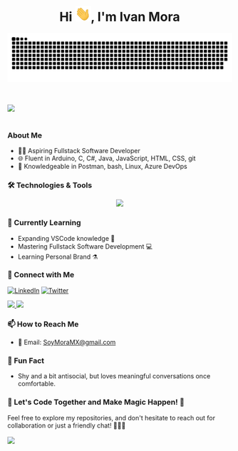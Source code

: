   <h1 align="center">Hi <img width="35" src="https://github.com/1999AZZAR/1999AZZAR/blob/main/resources/img/waving.gif">, I'm Ivan Mora</h1>
<div align="center">
    <img  src="https://github.com/1999AZZAR/1999AZZAR/blob/main/resources/img/grid-snake.svg" alt="snake" />
</div>

<br><br><img src="https://user-images.githubusercontent.com/73097560/115834477-dbab4500-a447-11eb-908a-139a6edaec5c.gif"><br><br>

### About Me

- 👨‍💻 Aspiring Fullstack Software Developer
- 🌐 Fluent in Arduino, C, C#, Java, JavaScript, HTML, CSS, git
- 🚀 Knowledgeable in Postman, bash, Linux, Azure DevOps

### 🛠️ Technologies & Tools
<p align="center">
  <a href="https://skillicons.dev">
    <img src="https://skillicons.dev/icons?i=arduino,atom,azure,bash,c,cs,css,discord,docker,dotnet,git,github,gmail,html,idea,java,js,linkedin,linux,md,mysql,neovim,postman,sqlite,stackoverflow,twitter,vim,visualstudio,vscode&perline=14" />
  </a>
</p>

### 🌱 Currently Learning

- Expanding VSCode knowledge 🔷
- Mastering Fullstack Software Development 💻
- Learning Personal Brand ⚗️

### 🤝 Connect with Me
[![LinkedIn](https://img.shields.io/badge/LinkedIn-0077B5?style=for-the-badge&logo=linkedin&logoColor=white)](https://www.linkedin.com/in/ricardo-ivan-mora-salazar-7746162a9/)
[![Twitter](https://img.shields.io/badge/Twitter-1DA1F2?style=for-the-badge&logo=twitter&logoColor=white)](https://twitter.com/SoyMoraMX)

  <a href="https://www.linkedin.com/in/ricardo-ivan-mora-salazar-7746162a9/">
    <img src="https://skillicons.dev/icons?i=linkedin&perline=14" />
  </a>
    <a href="https://www.linkedin.com/in/https://twitter.com/SoyMoraMX">
    <img src="https://skillicons.dev/icons?i=twitter&perline=14" />
  </a>


### 📫 How to Reach Me
- 📧 Email: SoyMoraMX@gmail.com

### 💬 Fun Fact
- Shy and a bit antisocial, but loves meaningful conversations once comfortable.

### 🚀 Let's Code Together and Make Magic Happen! 🌟

Feel free to explore my repositories, and don't hesitate to reach out for collaboration or just a friendly chat! 👨‍💻✨
<br><br><img src="https://user-images.githubusercontent.com/73097560/115834477-dbab4500-a447-11eb-908a-139a6edaec5c.gif"><br><br>
